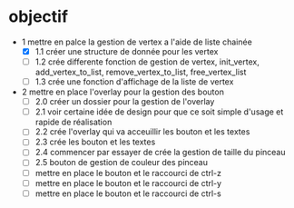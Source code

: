 # objectif
- 1 mettre en palce la gestion de vertex a l'aide de liste chainée
  - [x] 1.1 créer une structure de donnée pour les vertex
  - [ ] 1.2 crée differente fonction de gestion de vertex, init_vertex, add_vertex_to_list, remove_vertex_to_list, free_vertex_list
  - [ ] 1.3 crée une fonction d'affichage de la liste de vertex
- 2 mettre en place l'overlay pour la gestion des bouton 
    - [ ] 2.0 créer un dossier pour la gestion de l'overlay
    - [ ] 2.1 voir certaine idée de design pour que ce soit simple d'usage et rapide de réalisation
    - [ ] 2.2 crée l'overlay qui va acceuillir les bouton et les textes
    - [ ] 2.3 crée les bouton et les textes
    - [ ] 2.4 commencer par essayer de crée la gestion de taille du pinceau
    - [ ] 2.5 bouton de gestion de couleur des pinceau
    - [ ] mettre en place le bouton et le raccourci de ctrl-z
    - [ ] mettre en place le bouton et le raccourci de ctrl-y
    - [ ] mettre en place le bouton et le raccourci de ctrl-s